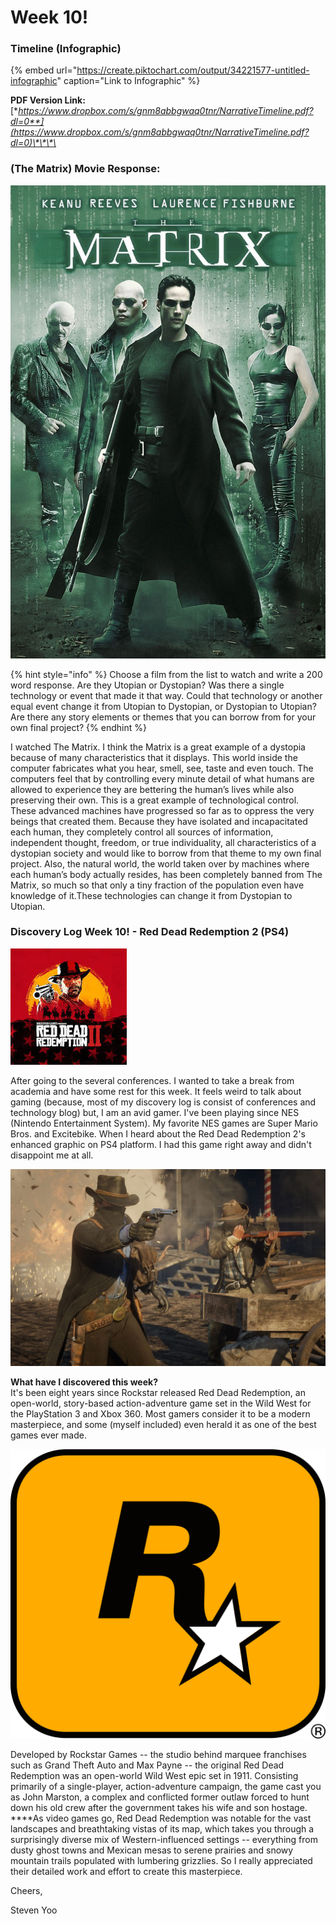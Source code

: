 # Week 10!

### Timeline \(Infographic\)

{% embed url="https://create.piktochart.com/output/34221577-untitled-infographic" caption="Link to Infographic" %}

**PDF Version Link:** [**https://www.dropbox.com/s/gnm8abbgwaq0tnr/NarrativeTimeline.pdf?dl=0**](https://www.dropbox.com/s/gnm8abbgwaq0tnr/NarrativeTimeline.pdf?dl=0)\*\*\*\*

### \(The Matrix\) Movie Response:

![The Matrix \(1999\)](../.gitbook/assets/image%20%2811%29.png)

{% hint style="info" %}
Choose a film from the list to watch and write a 200 word response. Are they Utopian or Dystopian? Was there a single technology or event that made it that way. Could that technology or another equal event change it from Utopian to Dystopian, or Dystopian to Utopian? Are there any story elements or themes that you can borrow from for your own final project?
{% endhint %}

I watched The Matrix. I think the Matrix is a great example of a dystopia because of many characteristics that it displays. This world inside the computer fabricates what you hear, smell, see, taste and even touch. The computers feel that by controlling every minute detail of what humans are allowed to experience they are bettering the human’s lives while also preserving their own. This is a great example of technological control. These advanced machines have progressed so far as to oppress the very beings that created them. Because they have isolated and incapacitated each human, they completely control all sources of information, independent thought, freedom, or true individuality, all characteristics of a dystopian society and would like to borrow from that theme to my own final project. Also, the natural world, the world taken over by machines where each human’s body actually resides, has been completely banned from The Matrix, so much so that only a tiny fraction of the population even have knowledge of it.These technologies can change it from Dystopian to Utopian. 

### Discovery Log Week 10! - Red Dead Redemption 2 \(PS4\)

![](../.gitbook/assets/image%20%281%29.png)

  
After going to the several conferences. I wanted to take a break from academia and have some rest for this week. It feels weird to talk about gaming \(because, most of my discovery log is consist of conferences and technology blog\) but, I am an avid gamer. I've been playing since NES \(Nintendo Entertainment System\). My favorite NES games are Super Mario Bros. and Excitebike. When I heard about the Red Dead Redemption 2's enhanced graphic on PS4 platform. I had this game right away and didn't disappoint me at all. 

![Gameplay](../.gitbook/assets/image.png)

**What have I discovered this week?**  
It's been eight years since Rockstar released Red Dead Redemption, an open-world, story-based action-adventure game set in the Wild West for the PlayStation 3 and Xbox 360. Most gamers consider it to be a modern masterpiece, and some \(myself included\) even herald it as one of the best games ever made.

![Rockstar logo](../.gitbook/assets/image%20%2817%29.png)

Developed by Rockstar Games -- the studio behind marquee franchises such as Grand Theft Auto and Max Payne -- the original Red Dead Redemption was an open-world Wild West epic set in 1911. Consisting primarily of a single-player, action-adventure campaign, the game cast you as John Marston, a complex and conflicted former outlaw forced to hunt down his old crew after the government takes his wife and son hostage. ****As video games go, Red Dead Redemption was notable for the vast landscapes and breathtaking vistas of its map, which takes you through a surprisingly diverse mix of Western-influenced settings -- everything from dusty ghost towns and Mexican mesas to serene prairies and snowy mountain trails populated with lumbering grizzlies. So I really appreciated their detailed work and effort to create this masterpiece. 

Cheers,



Steven Yoo

